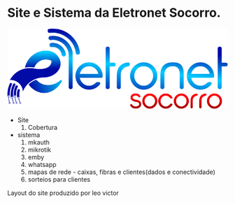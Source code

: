 <h1>Site e Sistema da Eletronet Socorro.</h1>
<img src="https://github.com/Davi-S-Silva/eletronet_app/blob/main/public/images/logo_eletronet.png"/>
<ul>
    <li>
        Site
        <ol>
            <li>Cobertura</li>
        </ol>
    </li>
    <li>sistema
         <ol>
             <li>mkauth</li>
             <li>mikrotik</li>
             <li>emby</li>
             <li>whatsapp</li>
             <li>mapas de rede - caixas, fibras e clientes(dados e conectividade)</li>
             <li>sorteios para clientes</li>
        </ol>
     </li>
 </ul>
    

Layout do site produzido por leo victor
